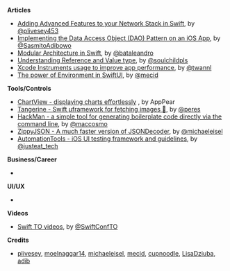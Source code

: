 
**Articles**

* [Adding Advanced Features to your Network Stack in Swift](https://medium.com/device-blogs/adding-advanced-features-to-your-network-stack-in-swift-941ecfff8dc3), by [@plivesey453](https://twitter.com/plivesey453)
* [Implementing the Data Access Object (DAO) Pattern on an iOS App](https://cutecoder.org/programming/future-proof-data-persistence/), by [@SasmitoAdibowo](https://twitter.com/SasmitoAdibowo)
* [Modular Architecture in Swift](https://medium.com/flawless-app-stories/a-modular-architecture-in-swift-aafd9026aa99), by [@bataleandro](https://twitter.com/bataleandro)
* [Understanding Reference and Value type](https://fluffy.es/reference-vs-value-type/), by [@soulchildpls](https://twitter.com/soulchildpls)
* [Xcode Instruments usage to improve app performance](https://www.avanderlee.com/debugging/xcode-instruments-time-profiler), by [@twannl](https://twitter.com/twannl)
* [The power of Environment in SwiftUI](https://mecid.github.io/2019/08/21/the-power-of-environment-in-swiftui/), by [@mecid](https://twitter.com/mecid)

**Tools/Controls**

* [ChartView - displaying charts effortlessly](https://github.com/AppPear/ChartView) , by AppPear
* [Tangerine - Swift µframework for fetching images 🍊](https://github.com/RuiAAPeres/Tangerine), by [@peres](https://twitter.com/peres)
* [HackMan - a simple tool for generating boilerplate code directly via the command line](https://github.com/Cosmo/HackMan), by [@maccosmo](https://twitter.com/maccosmo)
* [ZippyJSON - A much faster version of JSONDecoder](https://github.com/michaeleisel/ZippyJSON), by [@michaeleisel](https://twitter.com/michaeleisel)
* [AutomationTools - iOS UI testing framework and guidelines](https://github.com/justeat/AutomationTools), by [@justeat_tech](https://twitter.com/justeat_tech)

**Business/Career**

* 

**UI/UX**

*

**Videos**

* [Swift TO videos](https://vimeo.com/showcase/swiftto-conf-2019), by [@SwiftConfTO](https://twitter.com/SwiftConfTO)

**Credits**

* [plivesey](https://github.com/plivesey), [moelnaggar14](https://github.com/MoElnaggar14), [michaeleisel](https://github.com/michaeleisel), [mecid](https://github.com/mecid), [cupnoodle](https://github.com/cupnoodle), [LisaDziuba](https://github.com/lisadziuba), [adib](https://github.com/adib)
